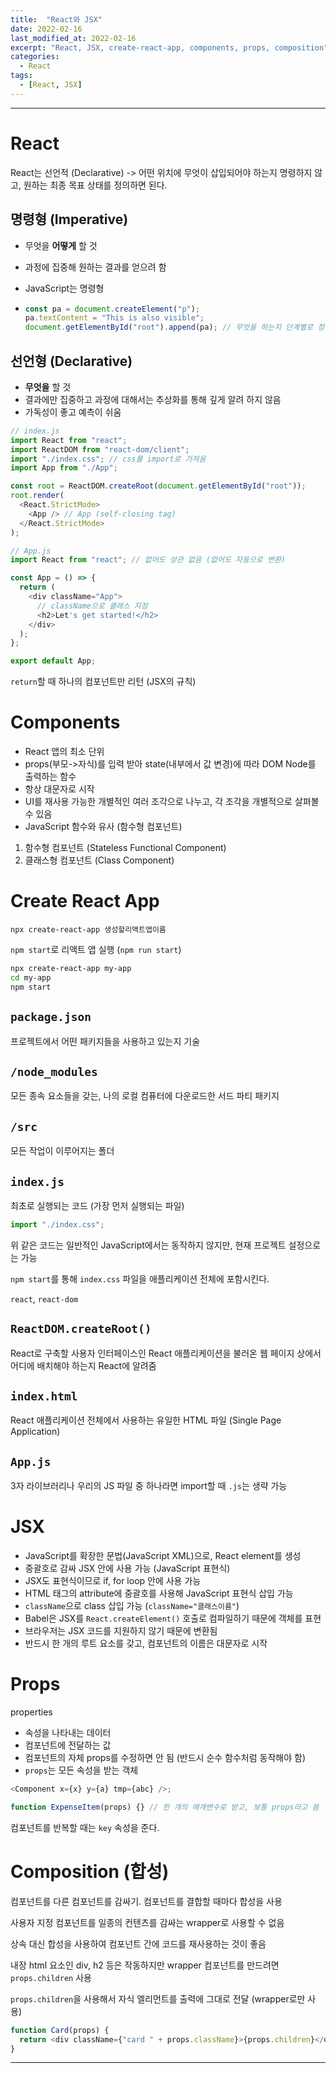 ```yaml
---
title:  "React와 JSX"
date: 2022-02-16
last_modified_at: 2022-02-16
excerpt: "React, JSX, create-react-app, components, props, composition"
categories:
  - React
tags:
  - [React, JSX]
---
```


---

# React

React는 선언적 (Declarative) -> 어떤 위치에 무엇이 삽입되어야 하는지 명령하지 않고, 원하는 최종 목표 상태를 정의하면 된다.

## 명령형 (Imperative)

- 무엇을 **어떻게** 할 것
- 과정에 집중해 원하는 결과를 얻으려 함
- JavaScript는 명령형

- ```javascript
  const pa = document.createElement("p");
  pa.textContent = "This is also visible";
  document.getElementById("root").append(pa); // 무엇을 하는지 단계별로 정확히 지시
  ```

## 선언형 (Declarative)

- **무엇을** 할 것
- 결과에만 집중하고 과정에 대해서는 추상화를 통해 깊게 알려 하지 않음
- 가독성이 좋고 예측이 쉬움

```javascript
// index.js
import React from "react";
import ReactDOM from "react-dom/client";
import "./index.css"; // css를 import로 가져옴
import App from "./App";

const root = ReactDOM.createRoot(document.getElementById("root"));
root.render(
  <React.StrictMode>
    <App /> // App (self-closing tag)
  </React.StrictMode>
);
```

```javascript
// App.js
import React from "react"; // 없어도 상관 없음 (없어도 자동으로 변환)

const App = () => {
  return (
    <div className="App">
      // className으로 클래스 지정
      <h2>Let's get started!</h2>
    </div>
  );
};

export default App;
```

`return`할 때 하나의 컴포넌트만 리턴 (JSX의 규칙)

# Components

- React 앱의 최소 단위
- props(부모->자식)를 입력 받아 state(내부에서 값 변경)에 따라 DOM Node를 출력하는 함수
- 항상 대문자로 시작
- UI를 재사용 가능한 개별적인 여러 조각으로 나누고, 각 조각을 개별적으로 살펴볼 수 있음
- JavaScript 함수와 유사 (함수형 컴포넌트)

1. 함수형 컴포넌트 (Stateless Functional Component)
2. 클래스형 컴포넌트 (Class Component)

# Create React App

`npx create-react-app 생성할리액트앱이름`

`npm start`로 리액트 앱 실행 (`npm run start`)

```sh
npx create-react-app my-app
cd my-app
npm start
```

## `package.json`

프로젝트에서 어떤 패키지들을 사용하고 있는지 기술

## `/node_modules`

모든 종속 요소들을 갖는, 나의 로컬 컴퓨터에 다운로드한 서드 파티 패키지

## `/src`

모든 작업이 이루어지는 폴더

## `index.js`

최초로 실행되는 코드 (가장 먼저 실행되는 파일)

```javascript
import "./index.css";
```

위 같은 코드는 일반적인 JavaScript에서는 동작하지 않지만, 현재 프로젝트 설정으로는 가능

`npm start`를 통해 `index.css` 파일을 애플리케이션 전체에 포함시킨다.

`react`, `react-dom`

## `ReactDOM.createRoot()`

React로 구축할 사용자 인터페이스인 React 애플리케이션을 불러온 웹 페이지 상에서 어디에 배치해야 하는지 React에 알려줌

## `index.html`

React 애플리케이션 전체에서 사용하는 유일한 HTML 파일 (Single Page Application)

## `App.js`

3자 라이브러리나 우리의 JS 파일 중 하나라면 import할 때 `.js`는 생략 가능

# JSX

- JavaScript를 확장한 문법(JavaScript XML)으로, React element를 생성
- 중괄호로 감싸 JSX 안에 사용 가능 (JavaScript 표현식)
- JSX도 표현식이므로 if, for loop 안에 사용 가능
- HTML 태그의 attribute에 중괄호를 사용해 JavaScript 표현식 삽입 가능
- `className`으로 class 삽입 가능 (`className="클래스이름"`)
- Babel은 JSX를 `React.createElement()` 호출로 컴파일하기 때문에 객체를 표현
- 브라우저는 JSX 코드를 지원하지 않기 때문에 변환됨
- 반드시 한 개의 루트 요소를 갖고, 컴포넌트의 이름은 대문자로 시작

# Props

properties

- 속성을 나타내는 데이터
- 컴포넌트에 전달하는 값
- 컴포넌트의 자체 props를 수정하면 안 됨 (반드시 순수 함수처럼 동작해야 함)
- `props`는 모든 속성을 받는 객체

```javascript
<Component x={x} y={a} tmp={abc} />;

function ExpenseItem(props) {} // 한 개의 매개변수로 받고, 보통 props라고 씀
```

컴포넌트를 반복할 때는 `key` 속성을 준다.

# Composition (합성)

컴포넌트를 다른 컴포넌트를 감싸기. 컴포넌트를 결합할 때마다 합성을 사용

사용자 지정 컴포넌트를 일종의 컨텐츠를 감싸는 wrapper로 사용할 수 없음

상속 대신 합성을 사용하여 컴포넌트 간에 코드를 재사용하는 것이 좋음

내장 html 요소인 div, h2 등은 작동하지만 wrapper 컴포넌트를 만드려면 `props.children` 사용

`props.children`을 사용해서 자식 엘리먼트를 출력에 그대로 전달 (wrapper로만 사용)

```javascript
function Card(props) {
  return <div className={"card " + props.className}>{props.children}</div>;
}
```

---
